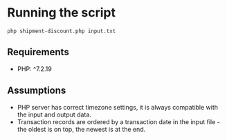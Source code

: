 # Running the script
`php shipment-discount.php input.txt`

## Requirements
* PHP: ^7.2.19

## Assumptions
- PHP server has correct timezone settings, it is always compatible with the input and output data.
- Transaction records are ordered by a transaction date in the input file - the oldest is on top, the newest is at the end.
